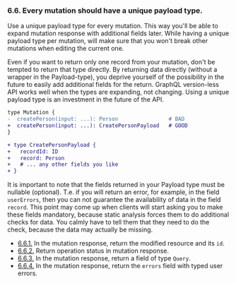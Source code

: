 ### <a name="rule-6.6"></a> 6.6. Every mutation should have a unique payload type.

Use a unique payload type for every mutation. This way you'll be able to expand mutation response with additional fields later. While having a unique payload type per mutation, will make sure that you won't break other mutations when editing the current one.

Even if you want to return only one record from your mutation, don't be tempted to return that type directly. By returning data directly (without a wrapper in the Payload-type), you deprive yourself of the possibility in the future to easily add additional fields for the return. GraphQL version-less API works well when the types are expanding, not changing. Using a unique payload type is an investment in the future of the API.

```diff
type Mutation {
-  createPerson(input: ...): Person                # BAD
+  createPerson(input: ...): CreatePersonPayload   # GOOD
}

+ type CreatePersonPayload {
+   recordId: ID
+   record: Person
+   # ... any other fields you like
+ }
```

It is important to note that the fields returned in your Payload type must be nullable (optional). Т.е. if you will return an error, for example, in the field `userErrors`, then you can not guarantee the availability of data in the field `record`. This point may come up when clients will start asking you to make these fields mandatory, because static analysis forces them to do additional checks for data. You calmly have to tell them that they need to do the check, because the data may actually be missing.

- [6.6.1.](./6.6.1-payload-record.md) In the mutation response, return the modified resource and its `id`.
- [6.6.2.](./6.6.2-payload-status.md) Return operation status in mutation response.
- [6.6.3.](./6.6.3-payload-query.md) In the mutation response, return a field of type `Query`.
- [6.6.4.](./6.6.4-payload-errors.md) In the mutation response, return the `errors` field with typed user errors.